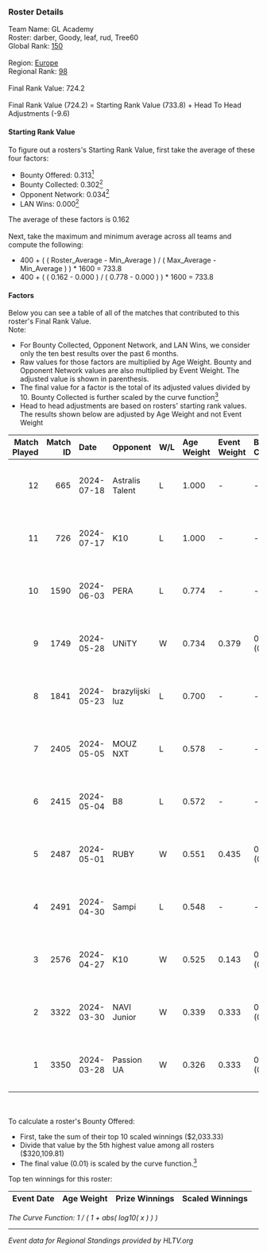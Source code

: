 ### Roster Details<br />
Team Name: GL Academy<br />
Roster: darber, Goody, leaf, rud, Tree60<br />
Global Rank: [150](../standings_global.md)<br />
<br />
Region: [Europe]( ../standings_europe.md)<br />
Regional Rank: [98]( ../standings_europe.md)<br />
<br />
Final Rank Value:  724.2<br />
<br />
Final Rank Value (724.2) = Starting Rank Value (733.8) + Head To Head Adjustments (-9.6)<br />

#### Starting Rank Value<br />
To figure out a rosters's Starting Rank Value, first take the average of these four factors:<br />
- Bounty Offered: 0.313[<sup>1</sup>](#table2)
- Bounty Collected: 0.302[<sup>2</sup>](#table1)
- Opponent Network: 0.034[<sup>2</sup>](#table1)
- LAN Wins: 0.000[<sup>2</sup>](#table1)

The average of these factors is 0.162<br />
<br />
Next, take the maximum and minimum average across all teams and compute the following:<br />
- 400 + ( ( Roster_Average - Min_Average ) / ( Max_Average - Min_Average ) ) * 1600 = 733.8
- 400 + ( ( 0.162 - 0.000 ) / ( 0.778 - 0.000 ) ) * 1600 = 733.8


#### Factors<br />
Below you can see a table of all of the matches that contributed to this roster's Final Rank Value.<br />
Note:<br />

- For Bounty Collected, Opponent Network, and LAN Wins, we consider only the ten best results over the past 6 months.
- Raw values for those factors are multiplied by Age Weight. Bounty and Opponent Network values are also multiplied by Event Weight. The adjusted value is shown in parenthesis.
- The final value for a factor is the total of its adjusted values divided by 10. Bounty Collected is further scaled by the curve function[<sup>3</sup>](#curveFunction)
- Head to head adjustments are based on rosters' starting rank values. The results shown below are adjusted by Age Weight and not Event Weight
<span id="table1"></span><br />


| Match Played | Match ID | Date       | Opponent        | W/L | Age Weight | Event Weight | Bounty Collected | Opponent Network | LAN Wins  | H2H Adj. | Roster                           |
| -: | -: | :- | :- | :- | :- | :- | :- | :- | :- | -: | :- |
|           12 |      665 | 2024-07-18 | Astralis Talent | L   | 1.000      | -            | -                | -                | -         |   -16.28 | darber, Goody, leaf, rud, Tree60 |
|           11 |      726 | 2024-07-17 | K10             | L   | 1.000      | -            | -                | -                | -         |   -17.55 | darber, Goody, leaf, rud, Tree60 |
|           10 |     1590 | 2024-06-03 | PERA            | L   | 0.774      | -            | -                | -                | -         |    -6.41 | darber, Goody, leaf, rud, Tree60 |
|            9 |     1749 | 2024-05-28 | UNiTY           | W   | 0.734      | 0.379        | 0.024 (0.007)    | 0.331 (0.092)    | 0 (0.000) |    17.02 | darber, Goody, leaf, rud, Tree60 |
|            8 |     1841 | 2024-05-23 | brazylijski luz | L   | 0.700      | -            | -                | -                | -         |    -8.65 | darber, Goody, leaf, rud, Tree60 |
|            7 |     2405 | 2024-05-05 | MOUZ NXT        | L   | 0.578      | -            | -                | -                | -         |    -3.29 | darber, Goody, leaf, rud, shadiy |
|            6 |     2415 | 2024-05-04 | B8              | L   | 0.572      | -            | -                | -                | -         |    -3.03 | darber, Goody, leaf, rud, shadiy |
|            5 |     2487 | 2024-05-01 | RUBY            | W   | 0.551      | 0.435        | 0.095 (0.023)    | 0.479 (0.115)    | 0 (0.000) |    12.72 | darber, Goody, leaf, rud, shadiy |
|            4 |     2491 | 2024-04-30 | Sampi           | L   | 0.548      | -            | -                | -                | -         |    -4.89 | darber, Goody, leaf, rud, sSen   |
|            3 |     2576 | 2024-04-27 | K10             | W   | 0.525      | 0.143        | 0.008 (0.001)    | 0.129 (0.010)    | 0 (0.000) |     6.85 | darber, Goody, leaf, rud, sSen   |
|            2 |     3322 | 2024-03-30 | NAVI Junior     | W   | 0.339      | 0.333        | 0.003 (0.000)    | 0.115 (0.013)    | 0 (0.000) |     5.02 | darber, Goody, leaf, nestee, rud |
|            1 |     3350 | 2024-03-28 | Passion UA      | W   | 0.326      | 0.333        | 0.173 (0.019)    | 1.000 (0.109)    | 0 (0.000) |     8.90 | darber, Goody, leaf, nestee, rud |

<br />
<span id="table2"></span><br />
To calculate a roster's Bounty Offered:<br />

- First, take the sum of their top 10 scaled winnings ($2,033.33)
- Divide that value by the 5th highest value among all rosters ($320,109.81)
- The final value (0.01) is scaled by the curve function.[<sup>3</sup>](#curveFunction)

Top ten winnings for this roster:<br />

| Event Date | Age Weight | Prize Winnings | Scaled Winnings |
| :- | -: | :- | :- |


<span id="curveFunction"></span>_The Curve Function: 1 / ( 1 + abs( log10( x ) ) )_<br />

---
_Event data for Regional Standings provided by HLTV.org_<br />
